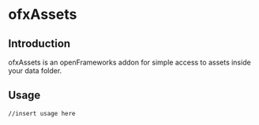 # ofxAssets

## Introduction

ofxAssets is an openFrameworks addon for simple access to assets inside your data folder. 

## Usage

```c+++
//insert usage here
```